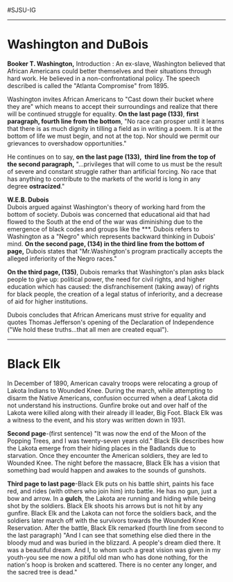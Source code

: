 #SJSU-IG 

---
# Washington and DuBois

**Booker T. Washington,** Introduction : An ex-slave, Washington believed that African Americans could better themselves and their situations through hard work. He believed in a non-confrontational policy. The speech described is called the "Atlanta Compromise" from 1895.  
  
Washington invites African Americans to "Cast down their bucket where they are" which means to accept their surroundings and realize that there will be continued struggle for equality. **On the last page (133)**, **first paragraph, fourth line from the bottom**, "No race can prosper until it learns that there is as much dignity in tilling a field as in writing a poem. It is at the bottom of life we must begin, and not at the top. Nor should we permit our grievances to overshadow opportunities."  
  
He continues on to say, **on the last page (133),  third line from the top of the second paragraph,** "...privileges that will come to us must be the result of severe and constant struggle rather than artificial forcing. No race that has anything to contribute to the markets of the world is long in any degree **ostracized**."  
  
**W.E.B. Dubois**  
Dubois argued against Washington's theory of working hard from the bottom of society. Dubois was concerned that educational aid that had flowed to the South at the end of the war was diminishing due to the emergence of black codes and groups like the ***. Dubois refers to Washington as a "Negro" which represents backward thinking in Dubois' mind. **On the second page, (134) in the third line from the bottom of page,** Dubois states that "Mr.Washington's program practically accepts the alleged inferiority of the Negro races."  
  
**On the third page, (135)**, Dubois remarks that Washington's plan asks black people to give up: political power, the need for civil rights, and higher education which has caused: the disfranchisement (taking away) of rights for black people, the creation of a legal status of inferiority, and a decrease of aid for higher institutions.  
  
Dubois concludes that African Americans must strive for equality and quotes Thomas Jefferson's opening of the Declaration of Independence ("We hold these truths...that all men are created equal").

---
# Black Elk

In December of 1890, American cavalry troops were relocating a group of Lakota Indians to Wounded Knee. During the march, while attempting to disarm the Native Americans, confusion occurred when a deaf Lakota did not understand his instructions. Gunfire broke out and over half of the Lakota were killed along with their already ill leader, Big Foot. Black Elk was a witness to the event, and his story was written down in 1931.  
  
**Second page**-(first sentence) "It was now the end of the Moon of the Popping Trees, and I was twenty-seven years old." Black Elk describes how the Lakota emerge from their hiding places in the Badlands due to starvation. Once they encounter the American soldiers, they are led to Wounded Knee. The night before the massacre, Black Elk has a vision that something bad would happen and awakes to the sounds of gunshots.  
  
**Third page to last page**-Black Elk puts on his battle shirt, paints his face red, and rides (with others who join him) into battle. He has no gun, just a bow and arrow. In a **gulch**, the Lakota are running and hiding while being shot by the soldiers. Black Elk shoots his arrows but is not hit by any gunfire. Black Elk and the Lakota can not force the soldiers back, and the soldiers later march off with the survivors towards the Wounded Knee Reservation. After the battle, Black Elk remarked (fourth line from second to the last paragraph) "And I can see that something else died there in the bloody mud and was buried in the blizzard. A people's dream died there. It was a beautiful dream. And I, to whom such a great vision was given in my youth-you see me now a pitiful old man who has done nothing, for the nation's hoop is broken and scattered. There is no center any longer, and the sacred tree is dead."